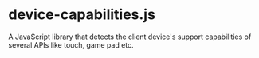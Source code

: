 # device-capabilities.js
A JavaScript library that detects the client device's support capabilities of several APIs like touch, game pad etc.

